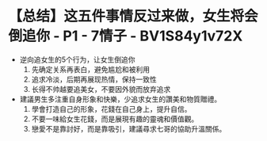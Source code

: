 # 【总结】这五件事情反过来做，女生将会倒追你 - P1 - 7情子 - BV1S84y1v72X

-   逆向追女生的5个行为，让女生倒追你
    1.  先确定关系再表白，避免尴尬和被利用
    2.  追求冷淡，后期再展现热情，保持一致性
    3.  长得不帅越要追美女，不要因外貌而放弃追求
-   建議男生多注重自身形象和快樂，少追求女生的讚美和物質贈禮。
    1.  學會打造自己的形象，花錢在自己身上，提升自信。
    2.  不要一味給女生花錢，而是展現有趣的靈魂和價值觀。
    3.  戀愛不是靠討好，而是靠吸引，建議尋求七哥的協助升溫關係。